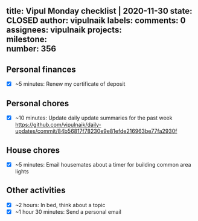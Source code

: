 title:	Vipul Monday checklist | 2020-11-30
state:	CLOSED
author:	vipulnaik
labels:	
comments:	0
assignees:	vipulnaik
projects:	
milestone:	
number:	356
--
## Personal finances

- [x] ~5 minutes: Renew my certificate of deposit

## Personal chores

- [x] ~10 minutes: Update daily update summaries for the past week https://github.com/vipulnaik/daily-updates/commit/84b56817f78230e9e81efde216963be77fa2930f
## House chores

- [x] ~5 minutes: Email housemates about a timer for building common area lights

## Other activities

- [x] ~2 hours: In bed, think about a topic
- [x] ~1 hour 30 minutes: Send a personal email
